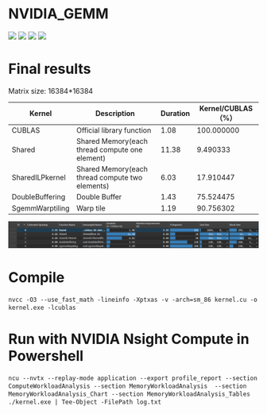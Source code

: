 # NVIDIA_GEMM
![](https://img.shields.io/badge/windows-11-blue) ![](https://img.shields.io/badge/cuda-12.3-blue) ![](https://img.shields.io/badge/nvidia-RTX3060-blue) ![](https://img.shields.io/badge/cmake-3.30.0-blue)


# Final results
Matrix size:
16384*16384

| Kernel   | Description | Duration | Kernel/CUBLAS（%） |
| ---------- | ----------------------- | -------- | ------------------------ |
| CUBLAS     | Official library function| 1.08 | 100.000000 |
| Shared     | Shared Memory(each thread compute one element)| 11.38 | 9.490333 |
| SharedILPkernel | Shared Memory(each thread compute two elements)| 6.03 | 17.910447 |
| DoubleBuffering | Double Buffer | 1.43 | 75.524475 |
| SgemmWarptiling | Warp tile | 1.19 | 90.756302 |


![](result.png)

# Compile
```
nvcc -O3 --use_fast_math -lineinfo -Xptxas -v -arch=sm_86 kernel.cu -o kernel.exe -lcublas
```


# Run with NVIDIA Nsight Compute in Powershell
```
ncu --nvtx --replay-mode application --export profile_report --section ComputeWorkloadAnalysis --section MemoryWorkloadAnalysis  --section MemoryWorkloadAnalysis_Chart --section MemoryWorkloadAnalysis_Tables ./kernel.exe | Tee-Object -FilePath log.txt
```